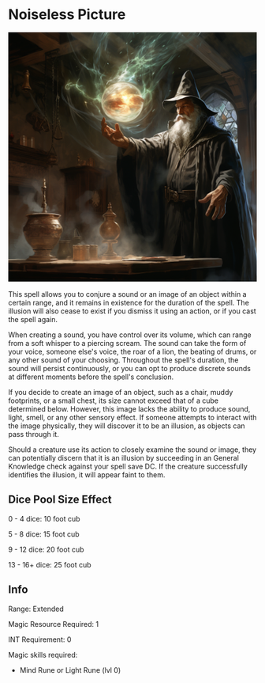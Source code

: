 # Noiseless Picture

![](NoiselessPicture.png)

This spell allows you to conjure a sound or an image of an object within a certain range, and it remains in existence for the duration of the spell. The illusion will also cease to exist if you dismiss it using an action, or if you cast the spell again.

When creating a sound, you have control over its volume, which can range from a soft whisper to a piercing scream. The sound can take the form of your voice, someone else's voice, the roar of a lion, the beating of drums, or any other sound of your choosing. Throughout the spell's duration, the sound will persist continuously, or you can opt to produce discrete sounds at different moments before the spell's conclusion.

If you decide to create an image of an object, such as a chair, muddy footprints, or a small chest, its size cannot exceed that of a cube determined below. However, this image lacks the ability to produce sound, light, smell, or any other sensory effect. If someone attempts to interact with the image physically, they will discover it to be an illusion, as objects can pass through it.

Should a creature use its action to closely examine the sound or image, they can potentially discern that it is an illusion by succeeding in an General Knowledge check against your spell save DC. If the creature successfully identifies the illusion, it will appear faint to them.

## Dice Pool Size Effect

0 -  4 dice: 10 foot cub

5 -  8 dice: 15 foot cub

9 - 12 dice: 20 foot cub

13 - 16+ dice: 25 foot cub

## Info

Range: Extended

Magic Resource Required: 1

INT Requirement: 0

Magic skills required:

- Mind Rune or Light Rune (lvl 0)
